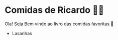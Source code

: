 # Comidas de Ricardo :man_cook:

Ola! Seja Bem vindo ao livro das comidas favoritas :chestnut:

- Lasanhas
